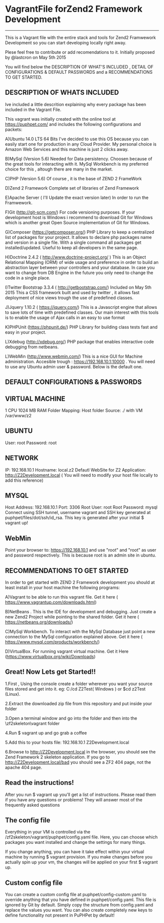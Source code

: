 # VagrantFile forZend2 Framework Development
-------------------------------------------------------------------------------------------
This is a Vagrant file with the entire stack and tools for Zend2 Framwework Development so you can start developing locally right away.

Plese feel free to contribute or add recomendations to it. 
Initially proposed by @lastcron on May 5th 2015

You will find below the DESCRIPTION OF WHAT'S INCLUDED  , DETAIL OF CONFIGURATIONS & DEFAULT PASSWORDS and a RECOMMENDATIONS TO GET STARTED.

DESCRIPTION OF WHATS INCLUDED
--------------------------------------------------------------------

Ive included a little descrition explaining why every package has been included in the Vagrant File.

This vagrant was initially created with the online tool at https://puphpet.com/ and includes the following configurations and packets:

A)Ubuntu 14.0 LTS 64 Bits
I've decided to use this OS because you can easily start one for production in any Cloud Provider. My personal choice is Amazon Web Services and this machine is just 2 clicks away.

B)MySql (Version 5.6)
Needed for Data persistency. Choosen because of the great tools for interacting with it. MySql Workbench is my preferred choice for this , altough there are many in the market.

C)PHP (Version 5.6)
Of course , it is the base of ZEND 2 FrameWork

D)Zend 2 Framework
Complete set of libraries of Zend Framework

E)Apache Server ( I'll Update the exact version later)
In order to run the Framwework.

F)Git (http://git-scm.com/)
For code versioning purposes. If your development host is Windows i recommend to download Git for Windows which is another great Open Source implementation of Git for Windows. 

G)Composer (https://getcomposer.org/)
PHP Library to keep a centralized list of packages for your project. It allows to declare php packages name and version in a single file. With a single command all packages get installed/updated. Useful to keep all developers in the same page.

H)Doctrine 2.4.2 ( http://www.doctrine-project.org/ )
This is an Object Relational Mapping (ORM) of wide usage and preference in order to build an abstraction layer between your controllers and your database. In case you want to change from DB Engine in the future you only need to change the code in a single place.

I)Twitter Bootstrap 3.3.4 ( http://getbootstrap.com/) Included on May 5th 2015
This a CSS framework built and used by twitter , it allows fast deployment of nice views trough the use of predefined classes.

J)Jquery 1.10.2 ( https://jquery.com/)
This is a Javascript engine that allows to save lots of time with predefined classes. Our main interest with this tools is to enable the usage of Ajax calls in an easy to use format

K)PHPUnit (https://phpunit.de/)
PHP Library for building class tests fast and easy in your project.

L)Xdebug (http://xdebug.org/)
PHP package that enables interactive code debugging from netbeans.

L)WebMin (http://www.webmin.com/)
This is a nice GUI for Machine administration. Accesible trough : https://192.168.10.1:10000 . You will need to use any Ubuntu admin user & password. Below is the default one.

DEFAULT CONFIGURATIONS & PASSWORDS
--------------------------------------------------------------

VIRTUAL MACHINE
-----------------------------------------
1 CPU
1024 MB RAM
Folder Mapping:  Host folder Source: ./  with VM /var/www/z2

UBUNTU
------------------------------------------
User: root
Password: root

NETWORK
------------------------------------------
IP: 192.168.10.1
Hostname: local.z2
Defautl WebSite for Z2 Application: http://Z2Development.local  ( You will need to modify your host file locally to add this reference)

MYSQL
-------------------------------------------
Host Address: 192.168.10.1
Port: 3306
Root User: root
Root Password: mysql
Connect using SSH tunnel, username vagrant and SSH key generated at puphpet/files/dot/ssh/id_rsa. This key is generated after your initial $ vagrant up!

WebMin
------------------------------------------
Point your browser to: https://192.168.10.1 and use "root" and "root" as user and password respectively. This is because root is an admin site in ubuntu.

RECOMMENDATIONS TO GET STARTED
-----------------------------------------------------------

In order to get started with ZEND 2 Framework development you should at least install in your host machine the following programs:

A)Vagrant to be able to run this vagrant file. Get it here ( https://www.vagrantup.com/downloads.html)

B)NetBeans . This is the IDE for development and debugging. Just create a new Zend2 Project while pointing to the shared folder. Get it here ( https://netbeans.org/downloads/)

C)MySql Workbench. To interact with the MySql Database just point a new connection to the MySql configuration explained above. Get it here ( https://www.mysql.com/products/workbench/)

D)VirtualBox. For running vagrant virtual machine. Get it Here (https://www.virtualbox.org/wiki/Downloads)

Great! Now Lets get Started!!
--------------------------------

1.First , Using the console create a folder  wherever  you want your source files stored and get into it. eg: C:/cd Z2Test( Windows ) or $cd z2Test (Linux).

2.Extract the downloaded  zip file from this repository and put inside your folder

3.Open a terminal window and go into the folder and then into the \zf2skeleton\vagrant folder

4.Run $ vagrant up and go grab a coffee

5.Add this to your hosts file:
192.168.10.1 Z2Development.local

6.Browse to http://Z2Development.local in the browser, you should see the Zend Framework 2 skeleton application. 
If you go to http://Z2Development.local/bad you should see a ZF2 404 page, not the apache 404 page. 

Read the instructions!
------------------------------------
After you run $ vagrant up you'll get a list of instructions. Please read them if you have any questions or problems! They will answer most of the frequently asked questions

The config file
------------------------------------
Everything in your VM is controlled via the /zf2skeleton/vagrant/puphpet/config.yaml file. Here, you can choose which packages you want installed and change the settings for many things.

If you change anything, you can have it take effect within your virtual machine by running $ vagrant provision. If you make changes before you actually spin up your vm, the changes will be applied on your first $ vagrant up.

Custom config file
----------------------------------
You can create a custom config file at puphpet/config-custom.yaml to override anything that you have defined in puphpet/config.yaml. This file is ignored by Git by default. Simply copy the structure from config.yaml and replace the values you want. You can also create completely new keys to define functionality not present in PuPHPet by default!








